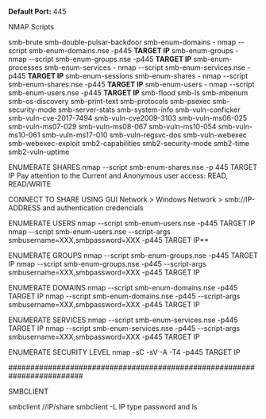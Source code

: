 
**Default Port:** 445

NMAP Scripts

smb-brute
smb-double-pulsar-backdoor
smb-enum-domains - nmap --script smb-enum-domains.nse -p445  **TARGET IP**
smb-enum-groups - nmap --script smb-enum-groups.nse -p445 **TARGET IP**
smb-enum-processes
smb-enum-services - nmap --script smb-enum-services.nse -p445  **TARGET IP**
smb-enum-sessions
smb-enum-shares - nmap --script smb-enum-shares.nse -p445 **TARGET IP**
smb-enum-users - nmap --script smb-enum-users.nse -p445 **TARGET IP**
smb-flood
smb-ls
smb-mbenum
smb-os-discovery
smb-print-text
smb-protocols
smb-psexec
smb-security-mode
smb-server-stats
smb-system-info
smb-vuln-conficker
smb-vuln-cve-2017-7494
smb-vuln-cve2009-3103
smb-vuln-ms06-025
smb-vuln-ms07-029
smb-vuln-ms08-067
smb-vuln-ms10-054
smb-vuln-ms10-061
smb-vuln-ms17-010
smb-vuln-regsvc-dos
smb-vuln-webexec
smb-webexec-exploit
smb2-capabilities
smb2-security-mode
smb2-time
smb2-vuln-uptime


ENUMERATE SHARES
nmap --script smb-enum-shares.nse -p 445 TARGET IP
Pay attention to the Current and Anonymous user access: READ, READ/WRITE

CONNECT TO SHARE USING GUI 
Network > Windows Network > smb://IP-ADDRESS and authentication credencials

ENUMERATE USERS
nmap --script smb-enum-users.nse -p445 TARGET IP
nmap --script smb-enum-users.nse --script-args smbusername=XXX,smbpassword=XXX -p445 TARGET IP**

ENUMERATE GROUPS
nmap --script smb-enum-groups.nse -p445 TARGET IP
nmap --script smb-enum-groups.nse -p445 --script-args smbusername=XXX,smbpassword=XXX -p445 TARGET IP

ENUMERATE DOMAINS
nmap --script smb-enum-domains.nse -p445 TARGET IP
nmap --script smb-enum-domains.nse -p445 --script-args smbusername=XXX,smbpassword=XXX -p445 TARGET IP

ENUMERATE SERVICES
nmap --script smb-enum-services.nse -p445  TARGET IP
nmap --script smb-enum-services.nse -p445 --script-args smbusername=XXX,smbpassword=XXX -p445 TARGET IP

ENUMERATE SECURITY LEVEL
nmap -sC -sV -A -T4 -p445 TARGET IP

#########################################################################

SMBCLIENT

smbclient //IP/share
smbclient -L IP
type password and ls
